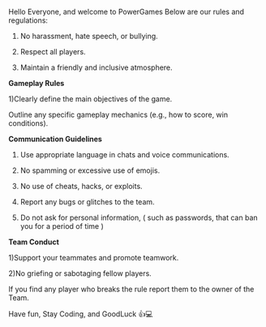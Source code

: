 Hello Everyone, and welcome to PowerGames 
Below are our rules and regulations:

1) No harassment, hate speech, or bullying.

2) Respect all players.

3) Maintain a friendly and inclusive atmosphere.
 
**Gameplay Rules**

1)Clearly define the main objectives of the game.

Outline any specific gameplay mechanics (e.g., how to score, win conditions).

**Communication Guidelines**

1) Use appropriate language in chats and voice communications.

2) No spamming or excessive use of emojis.

3) No use of cheats, hacks, or exploits.

4) Report any bugs or glitches to the team.

5) Do not ask for personal information, ( such as passwords, that can ban you for a period of time )
   
**Team Conduct**

1)Support your teammates and promote teamwork.

2)No griefing or sabotaging fellow players.


If you find any player who breaks the rule report them to the owner of the Team.  


Have fun, Stay Coding, and GoodLuck 👍💻
